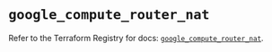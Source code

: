 # `google_compute_router_nat`

Refer to the Terraform Registry for docs: [`google_compute_router_nat`](https://registry.terraform.io/providers/hashicorp/google/5.20.0/docs/resources/compute_router_nat).
